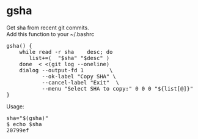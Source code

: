 # gsha
Get sha from recent git commits.</br>
Add this function to your ~/.bashrc
<pre>
gsha() {
    while read -r sha    desc; do
       list+=(  "$sha" "$desc" )
    done  < <(git log --oneline)
    dialog --output-fd 1        \
           --ok-label "Copy SHA" \
           --cancel-label "Exit"  \
           --menu "Select SHA to copy:" 0 0 0 "${list[@]}"
}
</pre>
Usage:
<pre>
sha="$(gsha)"
$ echo $sha
20799ef
</pre>
